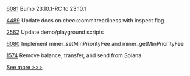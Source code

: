 
[6081](https://github.com/hyperledger/besu/pull/6081) Bump 23.10.1-RC to 23.10.1

[4489](https://github.com/hyperledger/fabric/pull/4489) Update docs on checkcommitreadiness with inspect flag

[2562](https://github.com/hyperledger/aries-cloudagent-python/pull/2562) Update demo/playground scripts

[6080](https://github.com/hyperledger/besu/pull/6080) Implement miner_setMinPriorityFee and miner_getMinPriorityFee

[1574](https://github.com/hyperledger/solang/pull/1574) Remove balance, transfer, and send from Solana


[See more >>>](https://start-here.hyperledger.org/pull-requests)
